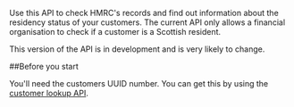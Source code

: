 

Use this API to check HMRC's records and find out information about the residency status of your customers. The current API only allows a financial organisation to check if a customer is a Scottish resident.

This version of the API is in development and is very likely to change.

##Before you start

You'll need the customers UUID number. You can get this by using the [customer lookup API](/api-documentation/docs/api/service/customer/).